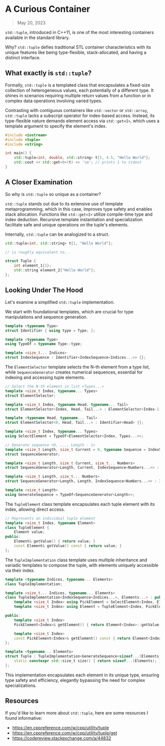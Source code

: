 # A Curious Container

> May 20, 2023

`std::tuple`, introduced in C++11, is one of the most interesting containers available in the standard library.

Why? `std::tuple` defies traditional STL container characteristics with its unique features like being type-flexible, stack-allocated, and having a distinct interface.

## What exactly is `std::tuple`?

Formally, `std::tuple` is a templated class that encapsulates a fixed-size collection of heterogeneous values, each potentially of a different type. It shines in scenarios requiring multiple return values from a function or in complex data operations involving varied types.

Contrasting with contiguous containers like `std::vector` or `std::array`, `std::tuple` lacks a subscript operator for index-based access. Instead, its type-flexible nature demands element access via `std::get<I>`, which uses a template argument to specify the element's index.

```cpp
#include <iostream>
#include <tuple>
#include <string>

int main() {
    std::tuple<int, double, std::string> t{1, 4.5, "Hello World"};
    std::cout << std::get<0>(t) << '\n'; // prints 1 to stdout
}
```

## A Closer Examination

So why is `std::tuple` so unique as a container?

`std::tuple` stands out due to its extensive use of template metaprogramming, which in this case, improves type safety and enables stack allocation. Functions like `std::get<I>` utilize compile-time type and index deduction. Recursive template instantiation and specialization facilitate safe and unique operations on the tuple's elements.

Internally, `std::tuple` can be analogized to a struct.

```cpp
std::tuple<int, std::string> t{1, "Hello World"};

// is roughly equivalent to...

struct Tuple {
    int element_1{1};
    std::string element_2{"Hello World"};
};
```

## Looking Under The Hood

Let's examine a simplified `std::tuple` implementation.

We start with foundational templates, which are crucial for type manipulations and sequence generation.

```cpp
template <typename Type>
struct Identifier { using type = Type; };

template <typename Type>
using TypeOf = typename Type::type;

template <size_t... Indices>
struct IndexSequence : Identifier<IndexSequence<Indices...>> {};
```

The `ElementSelector` template selects the N-th element from a type list, while `SequenceGenerator` creates numerical sequences, essential for indexing and accessing tuple elements.

```cpp
// Select the N-th element in list <Types...>
template <size_t Index, typename... Types>
struct ElementSelector;

template <size_t Index, typename Head, typename... Tail>
struct ElementSelector<Index, Head, Tail...> : ElementSelector<Index-1, Tail...> {};

template <typename Head, typename... Tail>
struct ElementSelector<0, Head, Tail...> : Identifier<Head> {};

template <size_t Index, typename... Types>
using SelectElement = TypeOf<ElementSelector<Index, Types...>>;

// Generate sequence <0, ..., Length - 1>
template <size_t Length, size_t Current = 0, typename Sequence = IndexSequence<> >
struct SequenceGenerator;

template <size_t Length, size_t Current, size_t... Numbers>
struct SequenceGenerator<Length, Current, IndexSequence<Numbers...>> : SequenceGenerator<Length, Current+1, IndexSequence<Numbers..., Current>> {};

template <size_t Length, size_t... Numbers>
struct SequenceGenerator<Length, Length, IndexSequence<Numbers...>> : IndexSequence<Numbers...> {};

template <size_t Length>
using GenerateSequence = TypeOf<SequenceGenerator<Length>>;
```

The `TupleElement` class template encapsulates each tuple element with its index, allowing direct access.

```cpp
// Represents an individual tuple element
template <size_t Index, typename Element>
class TupleElement {
    Element value;
public:
    Element& getValue() { return value; }
    const Element& getValue() const { return value; }
};
```

The `TupleImplementation` class template uses multiple inheritance and variadic templates to compose the tuple, with elements uniquely accessible via their index.

```cpp
template <typename Indices, typename... Elements>
class TupleImplementation;

template <size_t... Indices, typename... Elements>
class TupleImplementation<IndexSequence<Indices...>, Elements...> : public TupleElement<Indices, Elements>... {
    template <size_t Index> using PickElement = SelectElement<Index, Elements...>;
    template <size_t Index> using Element = TupleElement<Index, PickElement<Index>>;

public:
    template <size_t Index>
    PickElement<Index>& getElement() { return Element<Index>::getValue(); }

    template <size_t Index>
    const PickElement<Index>& getElement() const { return Element<Index>::getValue(); }
};

template <typename... Elements>
struct Tuple : TupleImplementation<GenerateSequence<sizeof...(Elements)>, Elements...> {
    static constexpr std::size_t size() { return sizeof...(Elements); }
};
```

This implementation encapsulates each element in its unique type, ensuring type safety and efficiency, elegantly bypassing the need for complex specializations.

## Resources

If you'd like to learn more about `std::tuple`, here are some resources I found informative:

- <https://en.cppreference.com/w/cpp/utility/tuple>
- <https://en.cppreference.com/w/cpp/utility/tuple/get>
- <https://codereview.stackexchange.com/a/44832>
